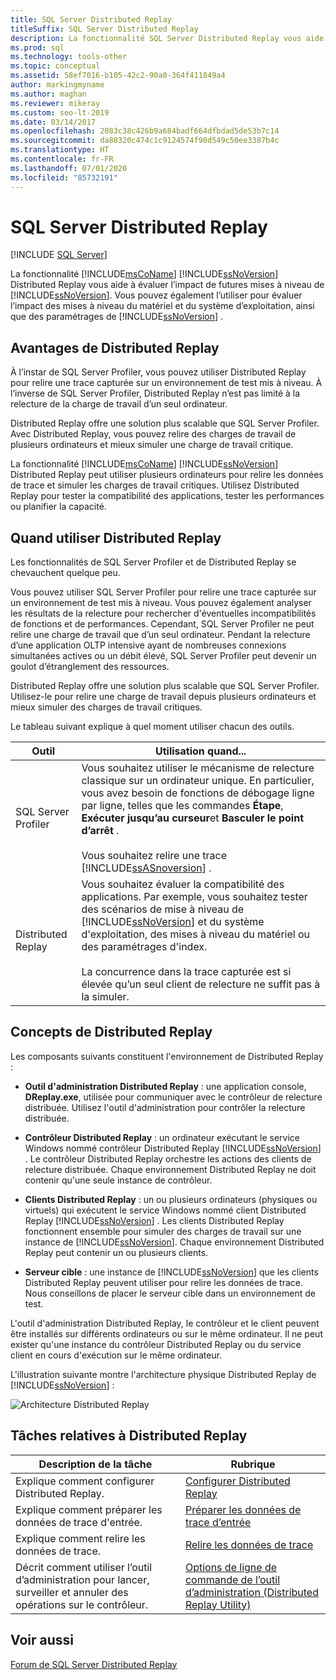 ```yaml
---
title: SQL Server Distributed Replay
titleSuffix: SQL Server Distributed Replay
description: La fonctionnalité SQL Server Distributed Replay vous aide à évaluer l’impact des futures mises à niveau de SQL Server, le matériel, le système d’exploitation et le paramétrage de SQL Server.
ms.prod: sql
ms.technology: tools-other
ms.topic: conceptual
ms.assetid: 58ef7016-b105-42c2-90a0-364f411849a4
author: markingmyname
ms.author: maghan
ms.reviewer: mikeray
ms.custom: seo-lt-2019
ms.date: 03/14/2017
ms.openlocfilehash: 2083c38c426b9a684badf664dfbdad5de53b7c14
ms.sourcegitcommit: da88320c474c1c9124574f90d549c50ee3387b4c
ms.translationtype: HT
ms.contentlocale: fr-FR
ms.lasthandoff: 07/01/2020
ms.locfileid: "85732191"
---
```

# <a name="sql-server-distributed-replay"></a>SQL Server Distributed Replay

 [!INCLUDE [SQL Server](../../includes/applies-to-version/sqlserver.md)]

La fonctionnalité [!INCLUDE[msCoName](../../includes/msconame-md.md)] [!INCLUDE[ssNoVersion](../../includes/ssnoversion-md.md)] Distributed Replay vous aide à évaluer l’impact de futures mises à niveau de [!INCLUDE[ssNoVersion](../../includes/ssnoversion-md.md)]. Vous pouvez également l’utiliser pour évaluer l’impact des mises à niveau du matériel et du système d’exploitation, ainsi que des paramétrages de [!INCLUDE[ssNoVersion](../../includes/ssnoversion-md.md)] .

## <a name="benefits-of-distributed-replay"></a>Avantages de Distributed Replay

À l’instar de SQL Server Profiler, vous pouvez utiliser Distributed Replay pour relire une trace capturée sur un environnement de test mis à niveau. À l’inverse de SQL Server Profiler, Distributed Replay n’est pas limité à la relecture de la charge de travail d’un seul ordinateur.

Distributed Replay offre une solution plus scalable que SQL Server Profiler. Avec Distributed Replay, vous pouvez relire des charges de travail de plusieurs ordinateurs et mieux simuler une charge de travail critique.

La fonctionnalité [!INCLUDE[msCoName](../../includes/msconame-md.md)] [!INCLUDE[ssNoVersion](../../includes/ssnoversion-md.md)] Distributed Replay peut utiliser plusieurs ordinateurs pour relire les données de trace et simuler les charges de travail critiques. Utilisez Distributed Replay pour tester la compatibilité des applications, tester les performances ou planifier la capacité.

## <a name="when-to-use-distributed-replay"></a>Quand utiliser Distributed Replay

Les fonctionnalités de SQL Server Profiler et de Distributed Replay se chevauchent quelque peu.

Vous pouvez utiliser SQL Server Profiler pour relire une trace capturée sur un environnement de test mis à niveau. Vous pouvez également analyser les résultats de la relecture pour rechercher d'éventuelles incompatibilités de fonctions et de performances. Cependant, SQL Server Profiler ne peut relire une charge de travail que d’un seul ordinateur. Pendant la relecture d’une application OLTP intensive ayant de nombreuses connexions simultanées actives ou un débit élevé, SQL Server Profiler peut devenir un goulot d’étranglement des ressources.

Distributed Replay offre une solution plus scalable que SQL Server Profiler. Utilisez-le pour relire une charge de travail depuis plusieurs ordinateurs et mieux simuler des charges de travail critiques.

Le tableau suivant explique à quel moment utiliser chacun des outils.

|Outil|Utilisation quand...|
|----------|---------------|
| SQL Server Profiler | Vous souhaitez utiliser le mécanisme de relecture classique sur un ordinateur unique. En particulier, vous avez besoin de fonctions de débogage ligne par ligne, telles que les commandes **Étape**, **Exécuter jusqu’au curseur**et **Basculer le point d’arrêt** .<br /><br /> Vous souhaitez relire une trace [!INCLUDE[ssASnoversion](../../includes/ssasnoversion-md.md)] . |
| Distributed Replay |Vous souhaitez évaluer la compatibilité des applications. Par exemple, vous souhaitez tester des scénarios de mise à niveau de [!INCLUDE[ssNoVersion](../../includes/ssnoversion-md.md)] et du système d'exploitation, des mises à niveau du matériel ou des paramétrages d'index.<br /><br /> La concurrence dans la trace capturée est si élevée qu’un seul client de relecture ne suffit pas à la simuler.|  

## <a name="distributed-replay-concepts"></a>Concepts de Distributed Replay

Les composants suivants constituent l'environnement de Distributed Replay :  

- **Outil d'administration Distributed Replay** : une application console, **DReplay.exe**, utilisée pour communiquer avec le contrôleur de relecture distribuée. Utilisez l'outil d'administration pour contrôler la relecture distribuée.  

- **Contrôleur Distributed Replay** : un ordinateur exécutant le service Windows nommé contrôleur Distributed Replay [!INCLUDE[ssNoVersion](../../includes/ssnoversion-md.md)] . Le contrôleur Distributed Replay orchestre les actions des clients de relecture distribuée. Chaque environnement Distributed Replay ne doit contenir qu'une seule instance de contrôleur.  

- **Clients Distributed Replay** : un ou plusieurs ordinateurs (physiques ou virtuels) qui exécutent le service Windows nommé client Distributed Replay [!INCLUDE[ssNoVersion](../../includes/ssnoversion-md.md)] . Les clients Distributed Replay fonctionnent ensemble pour simuler des charges de travail sur une instance de [!INCLUDE[ssNoVersion](../../includes/ssnoversion-md.md)]. Chaque environnement Distributed Replay peut contenir un ou plusieurs clients.  

- **Serveur cible** : une instance de [!INCLUDE[ssNoVersion](../../includes/ssnoversion-md.md)] que les clients Distributed Replay peuvent utiliser pour relire les données de trace. Nous conseillons de placer le serveur cible dans un environnement de test.

L'outil d'administration Distributed Replay, le contrôleur et le client peuvent être installés sur différents ordinateurs ou sur le même ordinateur. Il ne peut exister qu'une instance du contrôleur Distributed Replay ou du service client en cours d'exécution sur le même ordinateur.

L'illustration suivante montre l'architecture physique Distributed Replay de [!INCLUDE[ssNoVersion](../../includes/ssnoversion-md.md)] :  

![Architecture Distributed Replay](../../tools/distributed-replay/media/distributedreplayarch.gif "Architecture Distributed Replay")  

## <a name="distributed-replay-tasks"></a>Tâches relatives à Distributed Replay

|Description de la tâche|Rubrique|  
|----------------------|-----------|  
| Explique comment configurer Distributed Replay. | [Configurer Distributed Replay](../../tools/distributed-replay/configure-distributed-replay.md) |
| Explique comment préparer les données de trace d'entrée. | [Préparer les données de trace d’entrée](../../tools/distributed-replay/prepare-the-input-trace-data.md) |
| Explique comment relire les données de trace. |[Relire les données de trace](../../tools/distributed-replay/replay-trace-data.md) | | Décrit comment examiner les résultats des données de trace de Distributed Replay. |[Examiner les résultats de la relecture](../../tools/distributed-replay/review-the-replay-results.md)|
| Décrit comment utiliser l’outil d’administration pour lancer, surveiller et annuler des opérations sur le contrôleur. | [Options de ligne de commande de l’outil d’administration &#40;Distributed Replay Utility&#41;](../../tools/distributed-replay/administration-tool-command-line-options-distributed-replay-utility.md) |

## <a name="see-also"></a>Voir aussi

[Forum de SQL Server Distributed Replay](https://social.technet.microsoft.com/Forums/sl/sqldru/)